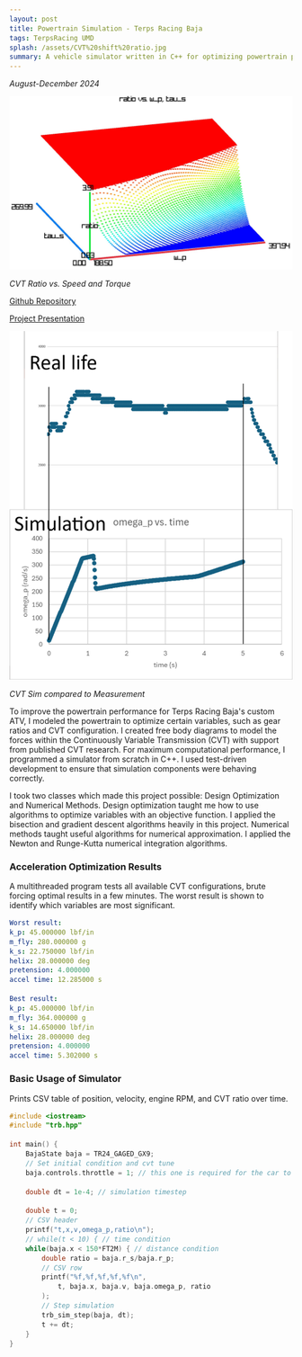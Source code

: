 ```yaml
---
layout: post
title: Powertrain Simulation - Terps Racing Baja
tags: TerpsRacing UMD
splash: /assets/CVT%20shift%20ratio.jpg
summary: A vehicle simulator written in C++ for optimizing powertrain performance.
---
```


*August-December 2024*

![](/assets/CVT%20shift%20ratio.jpg)

*CVT Ratio vs. Speed and Torque*

[Github Repository](https://github.com/shua5115/Terps-Racing-Baja-Simulator)

[Project Presentation](/assets/CVT%20Simulation%20-%20CDR.pdf)

![](/assets/CVT%20Sim%20Comparison.png)

*CVT Sim compared to Measurement*

To improve the powertrain performance for Terps Racing Baja's custom ATV, I modeled the powertrain to optimize certain variables,
such as gear ratios and CVT configuration. I created free body diagrams to model the forces within the Continuously Variable Transmission (CVT) with support from published CVT research. For maximum computational performance, I programmed a simulator from scratch in C++. I used test-driven development to ensure that simulation components were behaving correctly.

I took two classes which made this project possible: Design Optimization and Numerical Methods.
Design optimization taught me how to use algorithms to optimize variables with an objective function. I applied the bisection and gradient descent algorithms heavily in this project.
Numerical methods taught useful algorithms for numerical approximation. I applied the Newton and Runge-Kutta numerical integration algorithms.


### Acceleration Optimization Results

A multithreaded program tests all available CVT configurations, brute forcing optimal results in a few minutes.
The worst result is shown to identify which variables are most significant.
```yaml
Worst result:
k_p: 45.000000 lbf/in
m_fly: 280.000000 g
k_s: 22.750000 lbf/in
helix: 28.000000 deg
pretension: 4.000000
accel time: 12.285000 s

Best result:
k_p: 45.000000 lbf/in
m_fly: 364.000000 g
k_s: 14.650000 lbf/in
helix: 28.000000 deg
pretension: 4.000000
accel time: 5.302000 s
```


### Basic Usage of Simulator

Prints CSV table of position, velocity, engine RPM, and CVT ratio over time.

```c++
#include <iostream>
#include "trb.hpp"

int main() {
    BajaState baja = TR24_GAGED_GX9;
    // Set initial condition and cvt tune
    baja.controls.throttle = 1; // this one is required for the car to move forward

    double dt = 1e-4; // simulation timestep
    
    double t = 0;
    // CSV header
    printf("t,x,v,omega_p,ratio\n");
    // while(t < 10) { // time condition
    while(baja.x < 150*FT2M) { // distance condition
        double ratio = baja.r_s/baja.r_p;
        // CSV row
        printf("%f,%f,%f,%f,%f\n",
            t, baja.x, baja.v, baja.omega_p, ratio
        );
        // Step simulation
        trb_sim_step(baja, dt);
        t += dt;
    }
}
```